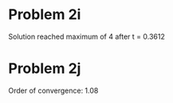 # Problem 2i
Solution reached maximum of 4 after t = 0.3612

# Problem 2j
Order of convergence: 1.08

